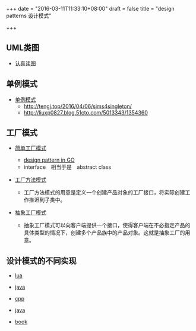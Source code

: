 +++
date = "2016-03-11T11:33:10+08:00"
draft = false
title = "design patterns 设计模式"

+++

UML类图
------------------------
* [认真读图](http://design-patterns.readthedocs.io/zh_CN/latest/read_uml.html)

单例模式
--------------------------

* [单例模式](http://marcio.io/2015/07/singleton-pattern-in-go/)
	* http://tengj.top/2016/04/06/sjms4singleton/
	* http://liuxp0827.blog.51cto.com/5013343/1354360

工厂模式
----------------

* [简单工厂模式](http://tengj.top/2016/04/02/sjms1simpleFactory/)
	* [design pattern in GO](http://www.oschina.net/code/snippet_1469272_34383)
	* interface　相当于是　abstract class

* [工厂方法模式](http://tengj.top/2016/04/03/sjms2factorymethod/)
	* 工厂方法模式的用意是定义一个创建产品对象的工厂接口，将实际创建工作推迟到子类中。

* [抽象工厂模式](http://tengj.top/2016/04/04/sjms3abstractfactory/)
	* 抽象工厂模式可以向客户端提供一个接口，使得客户端在不必指定产品的具体类型的情况下，创建多个产品族中的产品对象。这就是抽象工厂的用意。


设计模式的不同实现
-------------------

* [lua](https://github.com/dabing1022/LuaAndLove2dLearningTest/tree/master/DesignPattern)
* [java](http://www.qiuzhufu.com/archives/tag/%E8%AE%BE%E8%AE%A1%E6%A8%A1%E5%BC%8F)
* [cpp](http://www.jellythink.com/archives/878)

* [java](https://github.com/iluwatar/java-design-patterns)

* [book](http://design-patterns.readthedocs.io/zh_CN/latest/index.html#)
